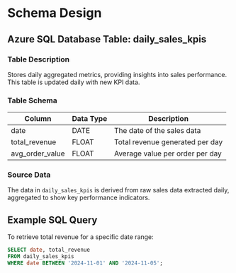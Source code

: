 # Schema Design

## Azure SQL Database Table: daily_sales_kpis

### Table Description
Stores daily aggregated metrics, providing insights into sales performance. This table is updated daily with new KPI data.

### Table Schema

| Column           | Data Type | Description                       |
|------------------|-----------|-----------------------------------|
| date             | DATE      | The date of the sales data       |
| total_revenue    | FLOAT     | Total revenue generated per day  |
| avg_order_value  | FLOAT     | Average value per order per day  |

### Source Data
The data in `daily_sales_kpis` is derived from raw sales data extracted daily, aggregated to show key performance indicators.

## Example SQL Query
To retrieve total revenue for a specific date range:

```sql
SELECT date, total_revenue
FROM daily_sales_kpis
WHERE date BETWEEN '2024-11-01' AND '2024-11-05';
